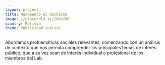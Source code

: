```yaml
---
layout: project
title: Hackeando el machismo
image: //placehold.it/200x200
country: Bolivia
theme: Publicidad sexista
---
```


Abordamos problemáticas sociales relevantes, comenzando con un análisis de contexto que nos permita comprender los principales temas de interés público, que a su vez sean de interés individual o profesional de los miembros del Lab.